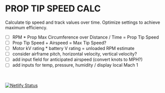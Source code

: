 # PROP TIP SPEED CALC
Calculate tip speed and track values over time. Optimize settings to achieve maximum efficiency.


- [ ] RPM * Prop Max Circumference over Distance / Time = Prop Tip Speed
- [ ] Prop Tip Speed + Airspeed = Max Tip Speed?
- [ ] Motor kV rating * battery V rating = unloaded RPM estimate
- [ ] consider airframe pitch, horizontal velocity, vertical velocity?
- [ ] add input field for anticipated airspeed (convert knots to MPH?)
- [ ] add inputs for temp, pressure, humidity / display local Mach 1

<br><br>
[![Netlify Status](https://api.netlify.com/api/v1/badges/bba96309-cd3a-494c-90f9-cde59c2896a0/deploy-status)](https://app.netlify.com/sites/proptipspeedcalc/deploys)
